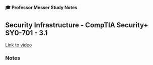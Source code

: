#### 🎓 Professor Messer Study Notes

## Security Infrastructure - CompTIA Security+ SY0-701 - 3.1

[Link to video](https://youtu.be/HDiNPPrGhzE?si=f69rXO5ZuIDtR6zR)

### Notes

